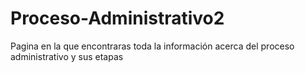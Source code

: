 # Proceso-Administrativo2
Pagina en la que encontraras toda la información acerca del proceso administrativo y sus etapas
